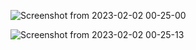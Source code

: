 ![Screenshot from 2023-02-02 00-25-00](https://user-images.githubusercontent.com/47547578/216139268-e074ac4b-4833-4302-8b13-b264ea912c87.png)


![Screenshot from 2023-02-02 00-25-13](https://user-images.githubusercontent.com/47547578/216139256-5ef32153-2357-4b1a-ae95-c9017d2c0335.png)


